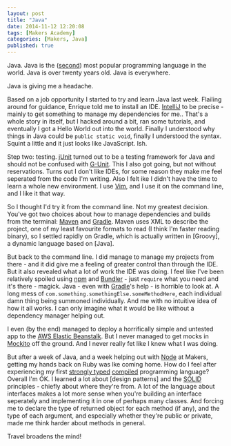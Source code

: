 ```yaml
---
layout: post
title: "Java"
date: 2014-11-12 12:20:08
tags: [Makers Academy]
categories: [Makers, Java]
published: true
---
```


Java. Java is the
([second](http://www.tiobe.com/index.php/content/paperinfo/tpci/index.html))
most popular programming language in the world. Java is over twenty years old.
Java is everywhere.

Java is giving me a headache.

Based on a job opportunity I started to try and learn Java last week. Flailing
around for guidance, Enrique told me to install an IDE. [IntelliJ] to be
precise - mainly to get something to manage my dependencies for me.. That's
a whole story in itself, but I hacked around a bit, ran some tutorials, and
eventually I got a Hello World out into the world. Finally
I understood why things in Java could be `public static void`, finally
I understood the syntax. Squint a little and it just looks like JavaScript. Ish.

Step two: testing. [jUnit] turned out to be a testing framework for Java
and should not be confused with [G-Unit].  This I also got going, but not
without reservations. Turns out I don't like IDEs, for some reason they make me
feel seperated from the code I'm writing.  Also I felt ike I didn't have the
time to learn a whole new environment. I use [Vim], and I use it on the command
line, and I like it that way.

So I thought I'd try it from the command line. Not my greatest decision. You've
got two choices about how to manage dependencies and builds from the terminal:
[Maven] and [Gradle]. Maven uses XML to describe the project, one of my
least favourite formats to read (I think I'm faster reading binary), so
I settled rapidly on Gradle, which is actually written in [Groovy], a dynamic
language based on [Java].

But back to the command line. I did manage to manage my projects from there -
and it did give me a feeling of greater control than through the IDE. But it
also revealed what a lot of work the IDE was doing. I feel like I've been
relatively spoiled using [npm] and [Bundler] - just `require` what you
need and it's there - magick. Java - even with [Gradle]'s help - is horrible
to look at. A long mess of `com.something.somethingElse.someMethodHere`, each
individual damn thing being summoned individually. And me with no intuitive idea
of how it all works. I can only imagine what it would be like without
a dependency manager helping out.

I even (by the end) managed to deploy a horrifically simple and untested app to
the [AWS Elastic Beanstalk]. But I never managed to get mocks in [Mockito]
off the ground. And I never really fet like I knew what I was doing.

But after a week of Java, and a week helping out with [Node] at Makers,
getting my hands back on Ruby was lke coming home. How do I feel after
experiencing my first [strongly typed] [compiled] programming language?
Overall I'm OK. I learned a lot about [design patterns] and the [SOLID]
principles - chiefly about where they're from. A lot of the language about
interfaces makes a lot more sense when you're building an interface seperately
and implementing it in one of perhaps many classes. And forcing me to declare
the type of returned object for each method (if any), and the type of each
argument, and especially whether they're public or private, made me think harder
about methods in general.

Travel broadens the mind!

[IntelliJ]: https://www.jetbrains.com/idea/
[jUnit]: http://junit.org/
[G-Unit]: http://en.wikipedia.org/wiki/G-Unit
[Vim]: http://www.vim.org/
[Maven]: http://maven.apache.org/
[Gradle]: http://www.gradle.org/
[npm]: https://www.npmjs.org/
[Bundler]: http://bundler.io/
[AWS Elastic Beanstalk]: http://aws.amazon.com/elasticbeanstalk/
[Mockito]: https://code.google.com/p/mockito/
[Node]: http://nodejs.org/
[strongly typed]: http://en.wikipedia.org/wiki/Strong_and_weak_typing
[compiled]: http://en.wikipedia.org/wiki/Compiled_language
[desigk patterns]: http://en.wikipedia.org/wiki/Software_design_pattern
[SOLID]: http://en.wikipedia.org/wiki/SOLID_(object-oriented_design)
